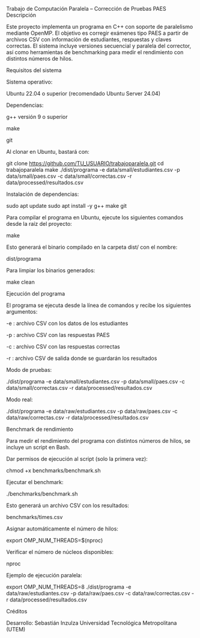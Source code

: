 Trabajo de Computación Paralela – Corrección de Pruebas PAES
Descripción

Este proyecto implementa un programa en C++ con soporte de paralelismo mediante OpenMP.
El objetivo es corregir exámenes tipo PAES a partir de archivos CSV con información de estudiantes, respuestas y claves correctas.
El sistema incluye versiones secuencial y paralela del corrector, así como herramientas de benchmarking para medir el rendimiento con distintos números de hilos.

Requisitos del sistema

Sistema operativo:

Ubuntu 22.04 o superior (recomendado Ubuntu Server 24.04)

Dependencias:

g++ versión 9 o superior

make

git

Al clonar en Ubuntu, bastará con:

git clone https://github.com/TU_USUARIO/trabajoparalela.git
cd trabajoparalela
make
./dist/programa -e data/small/estudiantes.csv -p data/small/paes.csv -c data/small/correctas.csv -r data/processed/resultados.csv




Instalación de dependencias:

sudo apt update
sudo apt install -y g++ make git

Para compilar el programa en Ubuntu, ejecute los siguientes comandos desde la raíz del proyecto:

make

Esto generará el binario compilado en la carpeta dist/ con el nombre:

dist/programa

Para limpiar los binarios generados:

make clean

Ejecución del programa

El programa se ejecuta desde la línea de comandos y recibe los siguientes argumentos:

-e : archivo CSV con los datos de los estudiantes

-p : archivo CSV con las respuestas PAES

-c : archivo CSV con las respuestas correctas

-r : archivo CSV de salida donde se guardarán los resultados

Modo de pruebas:

./dist/programa -e data/small/estudiantes.csv -p data/small/paes.csv -c data/small/correctas.csv -r data/processed/resultados.csv

Modo real:

./dist/programa -e data/raw/estudiantes.csv -p data/raw/paes.csv -c data/raw/correctas.csv -r data/processed/resultados.csv

Benchmark de rendimiento

Para medir el rendimiento del programa con distintos números de hilos, se incluye un script en Bash.

Dar permisos de ejecución al script (solo la primera vez):

chmod +x benchmarks/benchmark.sh

Ejecutar el benchmark:

./benchmarks/benchmark.sh

Esto generará un archivo CSV con los resultados:

benchmarks/times.csv

Asignar automáticamente el número de hilos:

export OMP_NUM_THREADS=$(nproc)

Verificar el número de núcleos disponibles:

nproc

Ejemplo de ejecución paralela:

export OMP_NUM_THREADS=8
./dist/programa -e data/raw/estudiantes.csv -p data/raw/paes.csv -c data/raw/correctas.csv -r data/processed/resultados.csv

Créditos

Desarrollo: Sebastián Inzulza
Universidad Tecnológica Metropolitana (UTEM)

